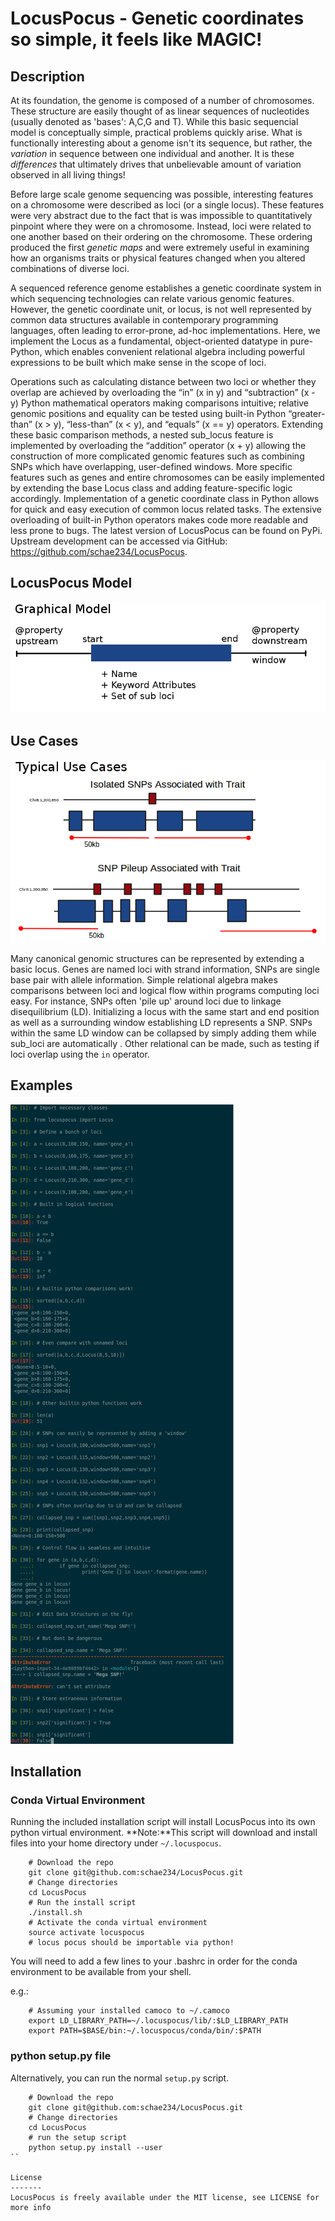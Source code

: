 # LocusPocus - Genetic coordinates so simple, it feels like MAGIC!

Description
-----------
At its foundation, the genome is composed of a number of chromosomes. These
structure are easily thought of as linear sequences of nucleotides (usually
denoted as 'bases': A,C,G and T).  While this basic sequencial model is
conceptually simple, practical problems quickly arise.  What is functionally
interesting about a genome isn't its sequence, but rather, the *variation* in
sequence between one individual and another. It is these *differences* that
ultimately drives that unbelievable amount of variation observed in all living
things!

Before large scale genome sequencing was possible, interesting features on a
chromosome were described as loci (or a single locus). These features were very
abstract due to the fact that is was impossible to quantitatively pinpoint
where they were on a chromosome. Instead, loci were related to one another
based on their ordering on the chromosome. These ordering produced the first
*genetic maps* and were extremely useful in examining how an organisms traits
or physical features changed when you altered combinations of diverse loci.

A sequenced reference genome establishes a genetic coordinate system in which
sequencing technologies can relate various genomic features. However, the
genetic coordinate unit, or locus, is not well represented by common data
structures available in contemporary programming languages, often leading to
error-prone, ad-hoc implementations. Here, we implement the Locus as a
fundamental, object-oriented datatype in pure-Python, which enables convenient
relational algebra including powerful expressions to be built which make sense
in the scope of loci. 

Operations such as calculating distance between two
loci or whether they overlap are achieved by overloading the “in” (x in y) and
“subtraction” (x - y) Python mathematical operators making comparisons
intuitive; relative genomic positions and equality can be tested using built-in
Python “greater-than” (x > y), “less-than” (x < y), and “equals” (x == y)
operators. Extending these basic comparison methods, a nested sub_locus feature
is implemented by overloading the “addition” operator (x + y) allowing the
construction of more complicated genomic features such as combining SNPs which
have overlapping, user-defined windows. More specific features such as genes
and entire chromosomes can be easily implemented by extending the base Locus
class and adding feature-specific logic accordingly. Implementation of a
genetic coordinate class in Python allows for quick and easy execution of
common locus related tasks. The extensive overloading of built-in Python
operators makes code more readable and less prone to bugs. The latest version
of LocusPocus can be found on PyPi. Upstream development can be accessed via
GitHub: https://github.com/schae234/LocusPocus.

LocusPocus Model
----------------
![locuspocus model](img/model.png)


Use Cases
---------
![locus pocus use cases](img/UseCases.png)

Many canonical genomic structures can be represented by extending a basic
locus. Genes are named loci with strand information, SNPs are single base pair
with allele information. Simple relational algebra makes comparisons between
loci and logical flow within programs computing loci easy. For instance, SNPs
often 'pile up' around loci due to linkage disequilibrium (LD). Initializing a
locus with the same start and end position as well as a surrounding window
establishing LD represents a SNP. SNPs within the same LD window can be
collapsed by simply adding them while sub_loci are automatically . Other
relational can be made, such as testing if loci overlap using the `in`
operator.


Examples
--------
![locus pocus examples](img/Examples.png)


Installation
------------

### Conda Virtual Environment
Running the included installation script will install LocusPocus into its own
python virtual environment. **Note:**This script will download and install files
into your home directory under `~/.locuspocus`. 

```{bash}
    # Download the repo
    git clone git@github.com:schae234/LocusPocus.git
    # Change directories
    cd LocusPocus
    # Run the install script
    ./install.sh
    # Activate the conda virtual environment
    source activate locuspocus
    # locus pocus should be importable via python!
```

You will need to add a few lines to your .bashrc in order for the conda
environment to be available from your shell.

e.g.:
```
    # Assuming your installed camoco to ~/.camoco
    export LD_LIBRARY_PATH=~/.locuspocus/lib/:$LD_LIBRARY_PATH
    export PATH=$BASE/bin:~/.locuspocus/conda/bin/:$PATH
```


### python setup.py file
Alternatively, you can run the normal `setup.py` script.

```{bash}
    # Download the repo
    git clone git@github.com:schae234/LocusPocus.git
    # Change directories
    cd LocusPocus
    # run the setup script
    python setup.py install --user
``

License
-------
LocusPocus is freely available under the MIT license, see LICENSE for more info
